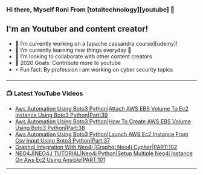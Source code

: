 ### Hi there, Myself Roni From [totaltechnology][youtube] 👋

## I'm an Youtuber and content creator!
- 🔭 I’m currently working on a [apache cassandra course][udemy]!
- 🌱 I’m currently learning new things everyday 🤣
- 👯 I’m looking to collaborate with other content creators
- 🥅 2020 Goals: Contribute more to youtube
- ⚡ Fun fact: By profession i am working on cyber security topics



---

### 📺 Latest YouTube Videos
<!-- YOUTUBE:START -->
- [Aws Automation Using Boto3 Python|Attach AWS EBS Volume To Ec2 Instance Using Boto3 Python|Part:39](https://www.youtube.com/watch?v=G4FCqn8yY4c)
- [Aws Automation Using Boto3 Python|How To Create AWS EBS Volume Using Boto3 Python|Part:38](https://www.youtube.com/watch?v=oNwcSQ5eayg)
- [Aws Automation Using Boto3 Python|Launch AWS Ec2 Instance From Csv Input Using Boto3 Python|Part:37](https://www.youtube.com/watch?v=F6GdRVa-YWE)
- [Graphql Integration With Neo4j |Graphql Neo4j Cypher|PART:102](https://www.youtube.com/watch?v=iPOpHfCfWSk)
- [NEO4J|NEO4J TUTORIAL|Neo4j Python|Setup Multiple Neo4j Instance On Aws Ec2 Using Ansible|PART:101](https://www.youtube.com/watch?v=6-jP3R05Sx8)
<!-- YOUTUBE:END -->

---


